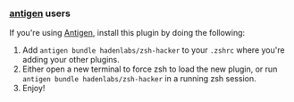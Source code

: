 ### [antigen](https://github.com/zsh-users/antigen) users

If you're using [Antigen](https://github.com/zsh-users/antigen), install this plugin by doing the following:

1.  Add `antigen bundle hadenlabs/zsh-hacker` to your `.zshrc` where you're adding your other plugins.
2.  Either open a new terminal to force zsh to load the new plugin, or run `antigen bundle hadenlabs/zsh-hacker` in a running zsh session.
3.  Enjoy!
